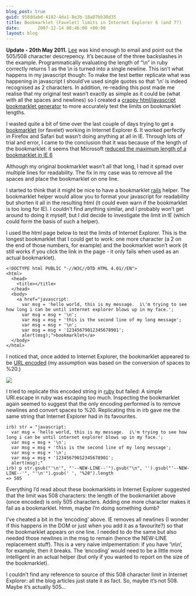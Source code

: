 ```yaml
---
blog_post: true
guid: 958ddabd-4102-4da1-8e3b-18a07bb38d35
title: Bookmarklet (Favelet) limits in Internet Explorer 6 (and 7?)
date:       2007-12-14 08:46:00 +00:00
layout: blog
---
```


**Update - 20th May 2011.** [Lee](http://www.webdeavour.co.uk) was kind
enough to email and point out the 505/508 character descrepency. It’s
because of the three backslashes in the example. Programmatically
evaluating the length of “\\n” in ruby correctly returns 1 as the \\n is
turned into a single newline. This isn’t what happens in my javascript
though: To make the test better replicate what was happening in
javascript I should’ve used single quotes so that ‘\\n’ is indeed
recognised as 2 characters. In addition, re-reading this post made me
realise that my original test wasn’t exactly as simple as it could be
(what with all the spaces and newlines) so I created a [crappy
html/javascript bookmarklet
generator](https://github.com/chrisroos/bookmarklet-generator) to more
accurately test the limits on bookmarklet lengths.

I wasted quite a bit of time over the last couple of days trying to get
a [bookmarklet](http://en.wikipedia.org/wiki/Bookmarklet) (or favelet)
working in Internet Explorer 6. It worked perfectly in Firefox and
Safari but wasn’t doing anything at all in IE. Through lots of trial and
error, I came to the conclusion that it was because of the length of the
bookmarklet: it seems that Microsoft [reduced the maximum length of a
bookmarklet in IE
6](http://www.squarefree.com/2005/01/12/internet-explorer-drops-support-for-bookmarklets/)

Although my original bookmarklet wasn’t all that long, I had it spread
over multiple lines for readability. The fix in my case was to remove
all the spaces and place the bookmarklet on one line.

I started to think that it might be nice to have a bookmarklet
[rails](http://www.rubyonrails.com) helper. The bookmarklet helper would
allow you to format your javascript for readability but shorten it all
in the resulting html (it could even warn if the bookmarklet is too long
for IE). I couldn’t find anything similar, and I probably won’t get
around to doing it myself, but I did decide to investigate the limit in
IE (which could form the basis of such a helper).

I used the html page below to test the limits of Internet Explorer. This
is the longest bookmarklet that I could get to work: one more character
(a 2 on the end of those numbers, for example) and the bookmarklet won’t
work (it still works if you click the link in the page - it only fails
when used as an actual bookmarklet).

``` code
<!DOCTYPE html PUBLIC "-//W3C//DTD HTML 4.01//EN">
<html>
  <head>
    <title></title>
  </head>
  <body>
    <a href="javascript:
      var msg = 'hello world, this is my message.  i\'m trying to see how long i can be until internet explorer blows up in my face.';
      var msg = msg + '\n';
      var msg = msg + 'this is the second line of my long message';
      var msg = msg + '\n';
      var msg = msg + '12345679012345678901';
      alert(msg);">bookmarklet</a>
  </body>
</html>
```

I noticed that, once added to Internet Explorer, the bookmarklet
appeared to be [URL
encoded](http://www.blooberry.com/indexdot/html/topics/urlencoding.htm)
(my assumption was based on the conversion of spaces to %20.)

[![](http://farm3.static.flickr.com/2321/2109757023_0f69015c44.jpg)](http://www.flickr.com/photos/chrisjroos/2109757023/)

I tried to replicate this encoded string in
[ruby](http://www.ruby-lang.org) but failed: A simple URI.escape in ruby
was escaping too much. Inspecting the bookmarklet again seemed to
suggest that the only encoding performed is to remove newlines and
convert spaces to %20. Replicating this in irb gave me the same string
that Internet Explorer had in its favourites.

``` code
irb) str = "javascript:
  var msg = 'hello world, this is my message.  i\'m trying to see how long i can be until internet explorer blows up in my face.';
  var msg = msg + '\n';
  var msg = msg + 'this is the second line of my long message';
  var msg = msg + '\n';
  var msg = msg + '12345679012345678901';
  alert(msg);"
irb) p str.gsub("'\n'", "'--NEW-LINE--'").gsub("\n", '').gsub("'--NEW-LINE--'", "'\n'").gsub(' ', "%20").length
=> 505
```

Everything I’d read about these bookmarklets in Internet Explorer
suggested that the limit was 508 characters: the length of the
bookmarklet above (once encoded) is only 505 characters. Adding one more
character makes it fail as a bookmarklet. Hmm, maybe I’m doing something
dumb?

I’ve cheated a bit in the ‘encoding’ above. IE removes all newlines (I
wonder if this happens in the DOM or just when you add it as a
favourite?) so that the bookmarklet appears on one line. I needed to do
the same but also needed those newlines in the msg to remain (hence the
NEW-LINE replacement stuff). This is a very naive imlpementation: if you
have ‘\\n\\n’, for example, then it breaks. The ‘encoding’ would need to
be a little more intelligent in an actual helper (but only if you wanted
to report on the size of the bookmarklet).

I couldn’t find any reference to source of this 508 character limit in
Internet Explorer: all the blog articles just state it as fact. So,
maybe it’s not 508. Maybe it’s actually 505…
